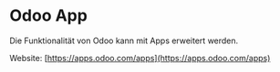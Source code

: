 # Odoo App
Die Funktionalität von Odoo kann mit Apps erweitert werden.

Website: [https://apps.odoo.com/apps](https://apps.odoo.com/apps)